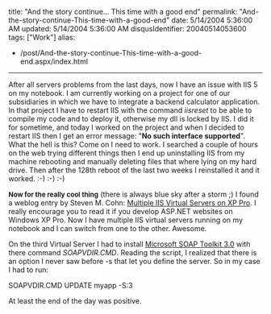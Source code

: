 title: "And the story continue... This time with a good end"
permalink: "And-the-story-continue-This-time-with-a-good-end"
date: 5/14/2004 5:36:00 AM
updated: 5/14/2004 5:36:00 AM
disqusIdentifier: 20040514053600
tags: ["Work"]
alias:
 - /post/And-the-story-continue-This-time-with-a-good-end.aspx/index.html
---
After all servers problems from the last days, now I have an issue with IIS 5 on my notebook. I am currently working on a project for one of our subsidiaries in which we have to integrate a backend calculator application. In that project I have to restart IIS with the command <em>iisreset</em> to be able to compile my code and to deploy it, otherwise my dll is locked by IIS. I did it for sometime, and today I worked on the project and when I decided to restart IIS then I get an error message: "<strong>No such interface supported</strong>". What the hell is this? Come on I need to work. I searched a couple of hours on the web trying different things then I end up uninstalling IIS from my machine rebooting and manually deleting files that where lying on my hard drive. Then after the 128th reboot of the last two weeks I reinstalled it and it worked. :-) :-) :-) 

<strong><font size="2">Now for the really cool thing</font></strong> (there is always blue sky after a storm ;) I found a weblog entry by Steven M. Cohn: [Multiple IIS Virtual Servers on XP Pro](http://weblogs.asp.net/stevencohn/articles/59782.aspx). I really encourage you to read it if you develop ASP.NET websites on Windows XP Pro. Now I have multiple IIS virtual servers running on my notebook and I can switch from one to the other. Awesome.
<!-- more -->

On the third Virtual Server I had to install [Microsoft SOAP Toolkit 3.0](http://www.microsoft.com/downloads/details.aspx?FamilyId=C943C0DD-CEEC-4088-9753-86F052EC8450&displaylang=en) with there command <em>SOAPVDIR.CMD</em>. Reading the script, I realized that there is an option I never saw before -s that let you define the server. So in my case I had to run:

SOAPVDIR.CMD UPDATE myapp -S:3

At least the end of the day was positive.
